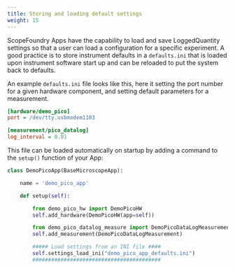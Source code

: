 ```yaml
---
title: Storing and loading default settings
weight: 15
---
```


ScopeFoundry Apps have the capability to load and save LoggedQuantity settings so that a user can load a configuration for a specific experiment. A good practice is to store instrument defaults in a `defaults.ini` that is loaded upon instrument software start up and can be reloaded to put the system back to defaults.  

An example `defaults.ini` file looks like this, here it setting the port number for a given hardware component, and setting default parameters for a measurement.

```INI
[hardware/demo_pico]
port = /dev/tty.usbmodem1103

[measurement/pico_datalog]
log_interval = 0.01
```

This file can be loaded automatically on startup by adding a command to the `setup()` function of your App:

```python
class DemoPicoApp(BaseMicroscopeApp):

    name = 'demo_pico_app'

    def setup(self):

        from demo_pico_hw import DemoPicoHW
        self.add_hardware(DemoPicoHW(app=self))

        from demo_pico_datalog_measure import DemoPicoDataLogMeasurement
        self.add_measurement(DemoPicoDataLogMeasurement)

        ##### Load settings from an INI file ####
        self.settings_load_ini("demo_pico_app_defaults.ini")
        #########################################
```